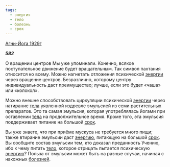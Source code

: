 ```yaml
---
tags:
  - энергия
  - тело
  - болезнь
  - срок
---
```

[Агни-Йога 1929г](https://127.0.0.1:4002/agni/1929)

___582___

О вращении центров Мы уже упоминали. Конечно, всякое поступательное движение будет вращательным. Так символ пахтания относится ко всему. Можно нагнетать отложения психической [энергии](../../../tags/#энергия) через вращение центров. Безразлично, которому центру индивидуальность даст преимущество; лучше, если это будет «чаша» или «колокол».   

Можно внешне способствовать циркуляции психической [энергии](../../../tags/#энергия) через натирание [тела](../../../tags/#[тело](../../../tags/#тело)) уявленной издревле эмульсией из семи растительных препаратов. Это та самая эмульсия, которая употреблялась йогами при оставлении [тела](../../../tags/#[тело](../../../tags/#тело)) на продолжительное время. Кроме того, эта эмульсия поддерживает питание на большой [срок](../../../tags/#срок).   

Вы уже знаете, что при приёме мускуса не требуется много пищи; также втирание эмульсии даст [энергию](../../../tags/#энергия), питающую на большой [срок](../../../tags/#срок). Вы сообщите состав эмульсии тем, кто доказал преданность Учению, ибо к чему питать [тело](../../../tags/#тело), которое отрицать пытается психическую [энергию](../../../tags/#энергия)? Польза от эмульсии может быть на разные случаи, начиная с накожных [болезней](../../../tags/#болезнь).